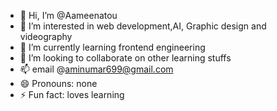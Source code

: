 - 👋 Hi, I’m @Aameenatou
- 👀 I’m interested in web development,AI, Graphic design and videography 
- 🌱 I’m currently learning frontend engineering
- 💞️ I’m looking to collaborate on other learning stuffs
- 📫 email @aminumar699@gmail.com
- 😄 Pronouns: none
- ⚡ Fun fact: loves learning

<!---
Aameenatou/Aameenatou is a ✨ special ✨ repository because its `README.md` (this file) appears on your GitHub profile.
You can click the Preview link to take a look at your changes.
--->
